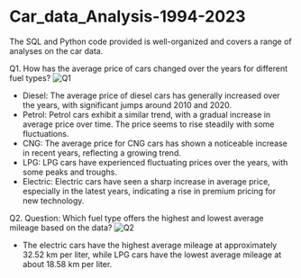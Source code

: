 # Car_data_Analysis-1994-2023
The SQL and Python code provided is well-organized and covers a range of analyses on the car data. 

Q1. How has the average price of cars changed over the years for different fuel types?
![Q1](https://github.com/user-attachments/assets/a6cf524e-84a8-4935-85c2-69317aced597)
- Diesel: The average price of diesel cars has generally increased over the years, with significant jumps around 2010 and 2020.
- Petrol: Petrol cars exhibit a similar trend, with a gradual increase in average price over time. The price seems to rise steadily with some fluctuations.
- CNG: The average price for CNG cars has shown a noticeable increase in recent years, reflecting a growing trend.
- LPG: LPG cars have experienced fluctuating prices over the years, with some peaks and troughs.
- Electric: Electric cars have seen a sharp increase in average price, especially in the latest years, indicating a rise in premium pricing for new technology.

Q2. Question: Which fuel type offers the highest and lowest average mileage based on the data?
![Q2](https://github.com/user-attachments/assets/1a693e19-f45d-4fa4-b9b2-a989f05e13d2)
- The electric cars have the highest average mileage at approximately 32.52 km per liter, while LPG cars have the lowest average mileage at about 18.58 km per liter.






